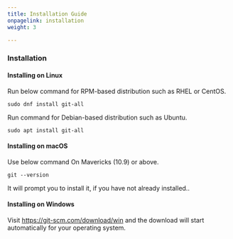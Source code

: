 ```yaml
---
title: Installation Guide
onpagelink: installation
weight: 3

---
```


### **Installation**

#### Installing on Linux

Run below command for RPM-based distribution such as RHEL or CentOS.

 ```
sudo dnf install git-all
```

Run command for Debian-based distribution such as Ubuntu.

 ```
sudo apt install git-all
```

#### Installing on macOS

Use below command On Mavericks (10.9) or above.

 ```
git --version
```

It will prompt you to install it, if you have not already installed..

#### Installing on Windows

Visit https://git-scm.com/download/win and the download will start automatically for your operating system.

